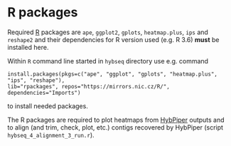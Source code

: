 # R packages

Required [R](https://www.r-project.org/) packages are `ape`, `ggplot2`, `gplots`, `heatmap.plus`, `ips` and `reshape2` and their dependencies for R version used (e.g. R 3.6) **must** be installed here.

Within `R` command line started in `hybseq` directory use e.g. command

	install.packages(pkgs=c("ape", "ggplot", "gplots", "heatmap.plus", "ips", "reshape"),
	lib="rpackages", repos="https://mirrors.nic.cz/R/", dependencies="Imports")

to install needed packages.

The R packages are required to plot heatmaps from [HybPiper](https://github.com/mossmatters/HybPiper/wiki) outputs and to align (and trim, check, plot, etc.) contigs recovered by HybPiper (script `hybseq_4_alignment_3_run.r`).

